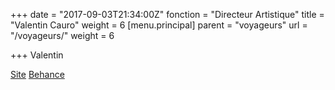 +++
date = "2017-09-03T21:34:00Z"
fonction = "Directeur Artistique"
title = "Valentin Cauro"
weight = 6
[menu.principal]
parent = "voyageurs"
url = "/voyageurs/"
weight = 6

+++
Valentin

[Site](https://www.valentincauro.com) [Behance](https://www.behance.net/keauval) 